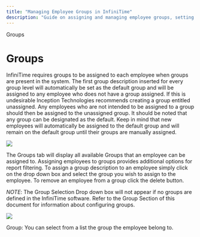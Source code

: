 ```yaml
---
title: "Managing Employee Groups in InfiniTime"
description: "Guide on assigning and managing employee groups, setting default groups, and understanding group-based report filtering in InfiniTime."
---
```


Groups

# Groups

InfiniTime requires groups to be assigned to each employee when groups are present in the system. The first group description inserted for every group level will automatically be set as the default group and will be assigned to any employee who does not have a group assigned. If this is undesirable Inception Technologies recommends creating a group entitled unassigned. Any employees who are not intended to be assigned to a group should then be assigned to the unassigned group. It should be noted that any group can be designated as the default. Keep in mind that new employees will automatically be assigned to the default group and will remain on the default group until their groups are manually assigned.

![](/img/Employee_Group_Update_Form.gif)

The Groups tab will display all available Groups that an employee can be assigned to. Assigning employees to groups provides additional options for report filtering. To assign a group description to an employee simply click on the drop down box and select the group you wish to assign to the employee. To remove an employee from a group click the delete button.

_NOTE_: The Group Selection Drop down box will not appear if no groups are defined in the InfiniTime software. Refer to the Group Section of this document for information about configuring groups.

![](/img/groups.gif)

Group: You can select from a list the group the employee belong to.
